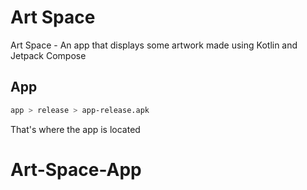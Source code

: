 # Art Space
Art Space - An app that displays some artwork made using Kotlin and Jetpack Compose

## App
```bash
app > release > app-release.apk
```

That's where the app is located
# Art-Space-App
